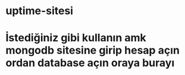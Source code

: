 # uptime-sitesi

# İstediğiniz gibi kullanın amk mongodb sitesine girip hesap açın ordan database açın oraya burayı
